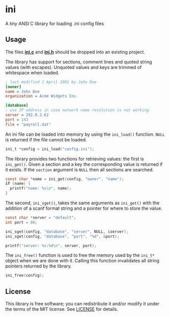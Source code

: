 
# ini
A *tiny* ANSI C library for loading .ini config files

## Usage
The files **[ini.c](src/ini.c?raw=1)** and **[ini.h](src/ini.h?raw=1)** should
be dropped into an existing project.

The library has support for sections, comment lines and quoted string values
(with escapes). Unquoted values and keys are trimmed of whitespace when loaded.

```ini
; last modified 1 April 2001 by John Doe
[owner]
name = John Doe
organization = Acme Widgets Inc.

[database]
; use IP address in case network name resolution is not working
server = 192.0.2.62     
port = 143
file = "payroll.dat"
```

An ini file can be loaded into memory by using the `ini_load()` function.
`NULL` is returned if the file cannot be loaded.
```c
ini_t *config = ini_load("config.ini");
```

The library provides two functions for retrieving values: the first is
`ini_get()`. Given a section and a key the corresponding value is returned if
it exists. If the `section` argument is `NULL` then all sections are searched.
```c
const char *name = ini_get(config, "owner", "name");
if (name) {
  printf("name: %s\n", name);
}
```

The second, `ini_sget()`, takes the same arguments as `ini_get()` with the
addition of a scanf format string and a pointer for where to store the value.
```c
const char *server = "default";
int port = 80;

ini_sget(config, "database", "server", NULL, &server);
ini_sget(config, "database", "port", "%d", &port);

printf("server: %s:%d\n", server, port);
```

The `ini_free()` function is used to free the memory used by the `ini_t*`
object when we are done with it. Calling this function invalidates all string
pointers returned by the library.
```c
ini_free(config);
```


## License
This library is free software; you can redistribute it and/or modify it under
the terms of the MIT license. See [LICENSE](LICENSE) for details.
